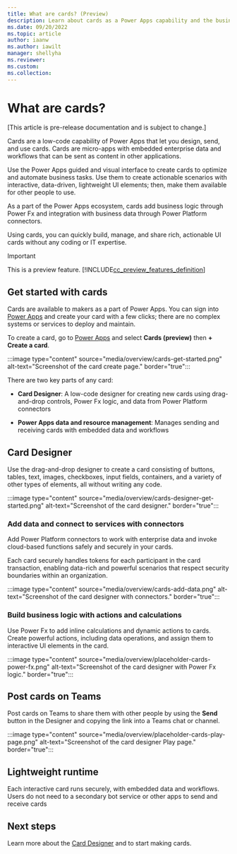 ```yaml
---
title: What are cards? (Preview)
description: Learn about cards as a Power Apps capability and the business problems they can help you solve.
ms.date: 09/20/2022
ms.topic: article
author: iaanw
ms.author: iawilt
manager: shellyha
ms.reviewer: 
ms.custom: 
ms.collection: 
---
```


# What are cards?

[This article is pre-release documentation and is subject to change.]

Cards are a low-code capability of Power Apps that let you design, send, and use cards. Cards are micro-apps with embedded enterprise data and workflows that can be sent as content in other applications.

Use the Power Apps guided and visual interface to create cards to optimize and automate business tasks. Use them to create actionable scenarios with interactive, data-driven, lightweight UI elements; then, make them available for other people to use.

As a part of the Power Apps ecosystem, cards add business logic through Power Fx and integration with business data through Power Platform connectors.

Using cards, you can quickly build, manage, and share rich, actionable UI cards without any coding or IT expertise.

> [!IMPORTANT]
> This is a preview feature.
> [!INCLUDE[cc_preview_features_definition](../includes/cc-preview-features-definition.md)]

## Get started with cards

Cards are available to makers as a part of Power Apps. You can sign into [Power Apps](https://make.powerapps.com) and create your card with a few clicks; there are no complex systems or services to deploy and maintain.

To create a card, go to [Power Apps](https://make.powerapps.com) and select **Cards (preview)** then **+ Create a card**.

:::image type="content" source="media/overview/cards-get-started.png" alt-text="Screenshot of the card create page." border="true":::

There are two key parts of any card:

- **Card Designer**: A low-code designer for creating new cards using drag-and-drop controls, Power Fx logic, and data from Power Platform connectors

- **Power Apps data and resource management**: Manages sending and receiving cards with embedded data and workflows

## Card Designer

Use the drag-and-drop designer to create a card consisting of buttons, tables, text, images, checkboxes, input fields, containers, and a variety of other types of elements, all without writing any code.

:::image type="content" source="media/overview/cards-designer-get-started.png" alt-text="Screenshot of the card designer." border="true":::

### Add data and connect to services with connectors

Add Power Platform connectors to work with enterprise data and invoke cloud-based functions safely and securely in your cards.

Each card securely handles tokens for each participant in the card transaction, enabling data-rich and powerful scenarios that respect security boundaries within an organization.

:::image type="content" source="media/overview/cards-add-data.png" alt-text="Screenshot of the card designer with connectors." border="true":::

### Build business logic with actions and calculations

Use Power Fx to add inline calculations and dynamic actions to cards. Create powerful actions, including data operations, and assign them to interactive UI elements in the card.

:::image type="content" source="media/overview/placeholder-cards-power-fx.png" alt-text="Screenshot of the card designer with Power Fx logic." border="true":::

## Post cards on Teams

Post cards on Teams to share them with other people by using the **Send** button in the Designer and copying the link into a Teams chat or channel.

:::image type="content" source="media/overview/placeholder-cards-play-page.png" alt-text="Screenshot of the card designer Play page." border="true":::

## Lightweight runtime

Each interactive card runs securely, with embedded data and workflows. Users do not need to a secondary bot service or other apps to send and receive cards

## Next steps

Learn more about the [Card Designer](make-a-card/designer-overview.md) and to start making cards.
